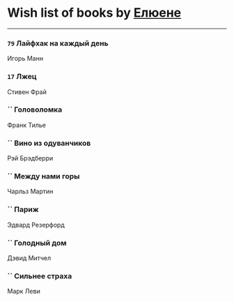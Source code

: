# Wish list of books by [ Елюене](https://plus.google.com/u/0/110931306939441771638/)
---

### `79` Лайфхак на каждый день
Игорь Манн

### `17` Лжец
Стивен Фрай

### `` Головоломка
Франк Тилье

### `` Вино из одуванчиков
Рэй Брэдберри

### `` Между нами горы
Чарльз Мартин

### `` Париж
Эдвард Резерфорд

### `` Голодный дом
Дэвид Митчел

### `` Сильнее страха
Марк Леви

